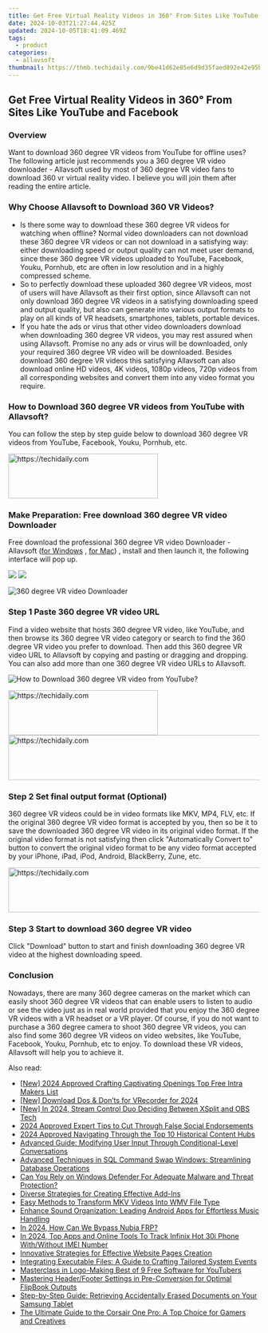 ```yaml
---
title: Get Free Virtual Reality Videos in 360° From Sites Like YouTube and Facebook
date: 2024-10-03T21:27:44.425Z
updated: 2024-10-05T18:41:09.469Z
tags:
  - product
categories:
  - allavsoft
thumbnail: https://thmb.techidaily.com/9be41d62e85e6d9d35faed892e42e95be3740ff6798e8e9db724143c55700cdb.png
---
```


## Get Free Virtual Reality Videos in 360° From Sites Like YouTube and Facebook

### Overview

Want to download 360 degree VR videos from YouTube for offline uses? The following article just recommends you a 360 degree VR video downloader - Allavsoft used by most of 360 degree VR video fans to download 360 vr virtual reality video. I believe you will join them after reading the entire article.

### Why Choose Allavsoft to Download 360 VR Videos?

* Is there some way to download these 360 degree VR videos for watching when offline? Normal video downloaders can not download these 360 degree VR videos or can not download in a satisfying way: either downloading speed or output quality can not meet user demand, since these 360 degree VR videos uploaded to YouTube, Facebook, Youku, Pornhub, etc are often in low resolution and in a highly compressed scheme.
* So to perfectly download these uploaded 360 degree VR videos, most of users will have Allavsoft as their first option, since Allavsoft can not only download 360 degree VR videos in a satisfying downloading speed and output quality, but also can generate into various output formats to play on all kinds of VR headsets, smartphones, tablets, portable devices.
* If you hate the ads or virus that other video downloaders download when downloading 360 degree VR videos, you may rest assured when using Allavsoft. Promise no any ads or virus will be downloaded, only your required 360 degree VR video will be downloaded. Besides download 360 degree VR videos this satisfying Allavsoft can also download online HD videos, 4K videos, 1080p videos, 720p videos from all corresponding websites and convert them into any video format you require.

### How to Download 360 degree VR videos from YouTube with Allavsoft?

You can follow the step by step guide below to download 360 degree VR videos from YouTube, Facebook, Youku, Pornhub, etc.

<!-- affiliate ads begin -->
<a href="https://aligracehair.sjv.io/c/5597632/1997657/19272" target="_top" id="1997657">
  <img src="//a.impactradius-go.com/display-ad/19272-1997657" border="0" alt="https://techidaily.com" width="300" height="90"/>
</a>
<img height="0" width="0" src="https://aligracehair.sjv.io/i/5597632/1997657/19272" style="position:absolute;visibility:hidden;" border="0" />
<!-- affiliate ads end -->

### Make Preparation: Free download 360 degree VR video Downloader

Free download the professional 360 degree VR video Downloader - Allavsoft ([for Windows](https://tools.techidaily.com/allavsoft/products/) , [for Mac](https://tools.techidaily.com/allavsoft/products/)) , install and then launch it, the following interface will pop up.

[![](https://www.allavsoft.com/how-to/../images/how-to/free-download-win.jpg)](https://tools.techidaily.com/allavsoft/products/) [![](https://www.allavsoft.com/how-to/../images/how-to/free-download-mac.jpg)](https://tools.techidaily.com/allavsoft/products/)

![360 degree VR video Downloader](https://www.allavsoft.com/how-to/../images/allavsoft/screen-shot-600.jpg)

### Step 1 Paste 360 degree VR video URL

Find a video website that hosts 360 degree VR video, like YouTube, and then browse its 360 degree VR video category or search to find the 360 degree VR video you prefer to download. Then add this 360 degree VR video URL to Allavsoft by copying and pasting or dragging and dropping. You can also add more than one 360 degree VR video URLs to Allavsoft.

![How to Download 360 degree VR video from YouTube?](https://www.allavsoft.com/how-to/../images/how-to/download-rtmp-video/download-rtmp-video.jpg)

<!-- affiliate ads begin -->
<a href="https://aligracehair.sjv.io/c/5597632/1934183/19272" target="_top" id="1934183">
  <img src="//a.impactradius-go.com/display-ad/19272-1934183" border="0" alt="https://techidaily.com" width="300" height="90"/>
</a>
<img height="0" width="0" src="https://aligracehair.sjv.io/i/5597632/1934183/19272" style="position:absolute;visibility:hidden;" border="0" />
<!-- affiliate ads end -->

<!-- affiliate ads begin -->
<a href="https://aligracehair.sjv.io/c/5597632/2047366/19272" target="_top" id="2047366">
  <img src="//a.impactradius-go.com/display-ad/19272-2047366" border="0" alt="https://techidaily.com" width="728" height="90"/>
</a>
<img height="0" width="0" src="https://aligracehair.sjv.io/i/5597632/2047366/19272" style="position:absolute;visibility:hidden;" border="0" />
<!-- affiliate ads end -->

### Step 2 Set final output format (Optional)

360 degree VR videos could be in video formats like MKV, MP4, FLV, etc. If the original 360 degree VR video format is accepted by you, then so be it to save the downloaded 360 degree VR video in its original video format. If the original video format is not satisfying then click "Automatically Convert to" button to convert the original video format to be any video format accepted by your iPhone, iPad, iPod, Android, BlackBerry, Zune, etc.

<!-- affiliate ads begin -->
<a href="https://appsumo.8odi.net/c/5597632/2118314/7443" target="_top" id="2118314">
  <img src="//a.impactradius-go.com/display-ad/7443-2118314" border="0" alt="https://techidaily.com" width="728" height="90"/>
</a>
<img height="0" width="0" src="https://appsumo.8odi.net/i/5597632/2118314/7443" style="position:absolute;visibility:hidden;" border="0" />
<!-- affiliate ads end -->

### Step 3 Start to download 360 degree VR video

Click "Download" button to start and finish downloading 360 degree VR video at the highest downloading speed.

### Conclusion

Nowadays, there are many 360 degree cameras on the market which can easily shoot 360 degree VR videos that can enable users to listen to audio or see the video just as in real world provided that you enjoy the 360 degree VR videos with a VR headset or a VR player. Of course, if you do not want to purchase a 360 degree camera to shoot 360 degree VR videos, you can also find some 360 degree VR videos on video websites, like YouTube, Facebook, Youku, Pornhub, etc to enjoy. To download these VR videos, Allavsoft will help you to achieve it.

<ins class="adsbygoogle"
     style="display:block"
     data-ad-format="autorelaxed"
     data-ad-client="ca-pub-7571918770474297"
     data-ad-slot="1223367746"></ins>

<ins class="adsbygoogle"
     style="display:block"
     data-ad-client="ca-pub-7571918770474297"
     data-ad-slot="8358498916"
     data-ad-format="auto"
     data-full-width-responsive="true"></ins>

<span class="atpl-alsoreadstyle">Also read:</span>
<div><ul>
<li><a href="https://facebook-record-videos.techidaily.com/new-2024-approved-crafting-captivating-openings-top-free-intra-makers-list/"><u>[New] 2024 Approved Crafting Captivating Openings Top Free Intra Makers List</u></a></li>
<li><a href="https://digital-screen-recording.techidaily.com/new-download-dos-and-donts-for-vrecorder-for-2024/"><u>[New] Download Dos & Don’ts for VRecorder for 2024</u></a></li>
<li><a href="https://fox-info.techidaily.com/new-in-2024-stream-control-duo-deciding-between-xsplit-and-obs-tech/"><u>[New] In 2024, Stream Control Duo Deciding Between XSplit and OBS Tech</u></a></li>
<li><a href="https://facebook-video-files.techidaily.com/2024-approved-expert-tips-to-cut-through-false-social-endorsements/"><u>2024 Approved Expert Tips to Cut Through False Social Endorsements</u></a></li>
<li><a href="https://youtube-webster.techidaily.com/approved-navigating-through-the-top-10-historical-content-hubs/"><u>2024 Approved Navigating Through the Top 10 Historical Content Hubs</u></a></li>
<li><a href="https://fox-sys.techidaily.com/advanced-guide-modifying-user-input-through-conditional-level-conversations/"><u>Advanced Guide: Modifying User Input Through Conditional-Level Conversations</u></a></li>
<li><a href="https://fox-sys.techidaily.com/advanced-techniques-in-sql-command-swap-windows-streamlining-database-operations/"><u>Advanced Techniques in SQL Command Swap Windows: Streamlining Database Operations</u></a></li>
<li><a href="https://fox-sys.techidaily.com/can-you-rely-on-windows-defender-for-adequate-malware-and-threat-protection/"><u>Can You Rely on Windows Defender For Adequate Malware and Threat Protection?</u></a></li>
<li><a href="https://fox-sys.techidaily.com/diverse-strategies-for-creating-effective-add-ins/"><u>Diverse Strategies for Creating Effective Add-Ins</u></a></li>
<li><a href="https://fox-sys.techidaily.com/easy-methods-to-transform-mkv-videos-into-wmv-file-type/"><u>Easy Methods to Transform MKV Videos Into WMV File Type</u></a></li>
<li><a href="https://fox-sys.techidaily.com/enhance-sound-organization-leading-android-apps-for-effortless-music-handling/"><u>Enhance Sound Organization: Leading Android Apps for Effortless Music Handling</u></a></li>
<li><a href="https://android-frp.techidaily.com/in-2024-how-can-we-bypass-nubia-frp-by-drfone-android/"><u>In 2024, How Can We Bypass Nubia FRP?</u></a></li>
<li><a href="https://unlock-android.techidaily.com/in-2024-top-apps-and-online-tools-to-track-infinix-hot-30i-phone-withwithout-imei-number-by-drfone-android/"><u>In 2024, Top Apps and Online Tools To Track Infinix Hot 30i Phone With/Without IMEI Number</u></a></li>
<li><a href="https://fox-sys.techidaily.com/innovative-strategies-for-effective-website-pages-creation/"><u>Innovative Strategies for Effective Website Pages Creation</u></a></li>
<li><a href="https://fox-sys.techidaily.com/integrating-executable-files-a-guide-to-crafting-tailored-system-events/"><u>Integrating Executable Files: A Guide to Crafting Tailored System Events</u></a></li>
<li><a href="https://youtube-web.techidaily.com/rclass-in-logo-making-best-of-9-free-software-for-youtubers/"><u>Masterclass in Logo-Making Best of 9 Free Software for YouTubers</u></a></li>
<li><a href="https://fox-web3.techidaily.com/mastering-headerfooter-settings-in-pre-conversion-for-optimal-flipbook-outputs/"><u>Mastering Header/Footer Settings in Pre-Conversion for Optimal FlipBook Outputs</u></a></li>
<li><a href="https://fox-sys.techidaily.com/step-by-step-guide-retrieving-accidentally-erased-documents-on-your-samsung-tablet/"><u>Step-by-Step Guide: Retrieving Accidentally Erased Documents on Your Samsung Tablet</u></a></li>
<li><a href="https://buynow-info.techidaily.com/the-ultimate-guide-to-the-corsair-one-pro-a-top-choice-for-gamers-and-creatives/"><u>The Ultimate Guide to the Corsair One Pro: A Top Choice for Gamers and Creatives</u></a></li>
</ul></div>

